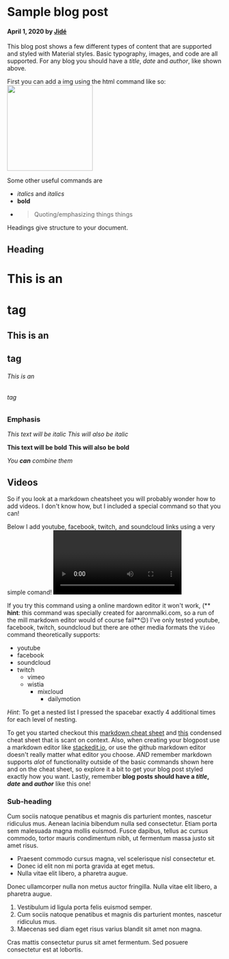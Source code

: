 # Sample blog post

#### April 1, 2020 by [Jidé](https://www.linkedin.com/in/jide-anene/)

This blog post shows a few different types of content that are supported and styled with
Material styles. Basic typography, images, and code are all supported.
For any blog you should have a *title*, *date* and *author*, like shown above. 

First you can add a img using the html command like so:
<img src="https://octodex.github.com/images/yaktocat.png" width="200" height="200" />

Some other useful commands are 
- *italics* and _italics_
- **bold**
- > Quoting/emphasizing things things

Headings give structure to your document. 

## Heading

# This is an <h1> tag

## This is an <h2> tag

###### This is an <h6> tag

### Emphasis

*This text will be italic*
_This will also be italic_

**This text will be bold**
__This will also be bold__

_You **can** combine them_

## Videos
So if you look at a markdown cheatsheet you will probably wonder how to add videos.
I don't know how, but I included a special command so that you can!

Below I add youtube, facebook, twitch, and soundcloud links using a very simple comand!
<Video url="https://www.youtube.com/watch?v=J3w85C1f81Q&list=FLcz_djlvC9ufzXofNBq9GGQ&index=39" /> 
<Video url="https://www.facebook.com/facebook/videos/245453540118461/" />
<Video url="https://www.twitch.tv/x2twins"/>
<Video url="https://soundcloud.com/glennmorrison/beethoven-moonlight-sonata" />

If you try this command using a online mardown editor it won't work, (** __hint__: this command was specially created for aaronmalki.com, so a run of the mill markdown editor would of course fail**😉)
I've only tested youtube, facebook, twitch, soundcloud but there are other media formats the `Video` 
command theoretically supports:

- youtube
- facebook
- soundcloud
- twitch
    - vimeo
    - wistia
        - mixcloud
            - dailymotion
 
 _Hint_: To get a nested list I pressed the spacebar exactly 4 additional times for each level of nesting. 


To get you started checkout this [markdown cheat sheet](http://nestacms.com/docs/creating-content/markdown-cheat-sheet) and [this](https://www.markdownguide.org/cheat-sheet/) condensed cheat sheet that is scant on context. Also, when creating your blogpost use a 
markdown editor like [stackedit.io](https://stackedit.io/), or use the github markdown editor doesn't really matter what editor you choose. 
_*AND*_ remember markdown supports _alot_ of functionality outside of the basic commands shown here and on the cheat sheet, so explore it a bit to get
your blog post styled exactly how you want. Lastly, remember **blog posts should have a *title*, *date* and *author*** like this one!

### Sub-heading

Cum sociis natoque penatibus et magnis dis parturient montes, nascetur ridiculus mus.
Aenean lacinia bibendum nulla sed consectetur. Etiam porta sem malesuada magna mollis euismod.
Fusce dapibus, tellus ac cursus commodo, tortor mauris condimentum nibh, ut fermentum massa justo
sit amet risus.

- Praesent commodo cursus magna, vel scelerisque nisl consectetur et.
- Donec id elit non mi porta gravida at eget metus.
- Nulla vitae elit libero, a pharetra augue.

Donec ullamcorper nulla non metus auctor fringilla. Nulla vitae elit libero, a pharetra augue.

1.  Vestibulum id ligula porta felis euismod semper.
2.  Cum sociis natoque penatibus et magnis dis parturient montes, nascetur ridiculus mus.
3.  Maecenas sed diam eget risus varius blandit sit amet non magna.

Cras mattis consectetur purus sit amet fermentum. Sed posuere consectetur est at lobortis.
